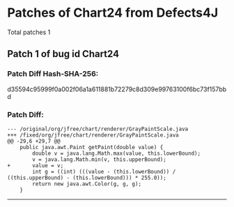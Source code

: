 
# Patches of Chart24 from Defects4J 
Total patches 1
## Patch 1 of bug id Chart24
### Patch Diff Hash-SHA-256:

d35594c95999f0a002f06a1a611881b72279c8d309e99763100f6bc73f157bbd

### Patch Diff:
```
--- /original/org/jfree/chart/renderer/GrayPaintScale.java	
+++ /fixed/org/jfree/chart/renderer/GrayPaintScale.java	
@@ -29,6 +29,7 @@
 	public java.awt.Paint getPaint(double value) {
 		double v = java.lang.Math.max(value, this.lowerBound);
 		v = java.lang.Math.min(v, this.upperBound);
+		value = v;
 		int g = ((int) (((value - (this.lowerBound)) / ((this.upperBound) - (this.lowerBound))) * 255.0));
 		return new java.awt.Color(g, g, g);
 	}
```


---